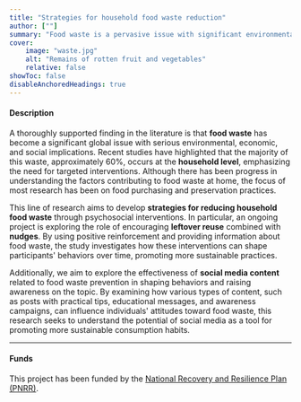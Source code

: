 ```yaml
---
title: "Strategies for household food waste reduction" 
author: [""]
summary: "Food waste is a pervasive issue with significant environmental, economic, and social consequences. This project explores various behavioral interventions aimed at reducing food waste at the household level, focusing on how small changes in daily habits and decisions can lead to substantial reductions in waste."
cover:
    image: "waste.jpg"
    alt: "Remains of rotten fruit and vegetables"
    relative: false
showToc: false
disableAnchoredHeadings: true
---
```


#### Description

A thoroughly supported finding in the literature is that **food waste** has become a significant global issue with serious environmental, economic, and social implications. Recent studies have highlighted that the majority of this waste, approximately 60%, occurs at the **household level**, emphasizing the need for targeted interventions. Although there has been progress in understanding the factors contributing to food waste at home, the focus of most research has been on food purchasing and preservation practices.

This line of research aims to develop **strategies for reducing household food waste** through psychosocial interventions. In particular, an ongoing project is exploring the role of encouraging **leftover reuse** combined with **nudges**. By using positive reinforcement and providing information about food waste, the study investigates how these interventions can shape participants' behaviors over time, promoting more sustainable practices.

Additionally, we aim to explore the effectiveness of **social media content** related to food waste prevention in shaping behaviors and raising awareness on the topic. By examining how various types of content, such as posts with practical tips, educational messages, and awareness campaigns, can influence individuals' attitudes toward food waste, this research seeks to understand the potential of social media as a tool for promoting more sustainable consumption habits.

------------------------------------------------------------------------

#### Funds

This project has been funded by the [National Recovery and Resilience Plan (PNRR)](https://www.italiadomani.gov.it/content/sogei-ng/it/en/home.html).
